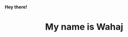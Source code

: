 <html >
<head>
<script 
src="snake.js"></script>
</head>
<body onload="init()">
<canvas width="300" height="300"></canvas>

<h4 >Hey there!</h2>
<h1 align="center">My name is Wahaj</h1></body></html>
